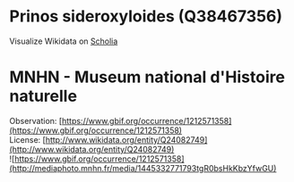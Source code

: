 
Prinos sideroxyloides (Q38467356)
=================================
  
Visualize Wikidata on [Scholia](https://scholia.toolforge.org/taxon/Q38467356)
# MNHN - Museum national d'Histoire naturelle
  
Observation: [https://www.gbif.org/occurrence/1212571358](https://www.gbif.org/occurrence/1212571358)  
License: [http://www.wikidata.org/entity/Q24082749](http://www.wikidata.org/entity/Q24082749)  
![https://www.gbif.org/occurrence/1212571358](http://mediaphoto.mnhn.fr/media/1445332771793tgR0bsHkKbzYfwGU)